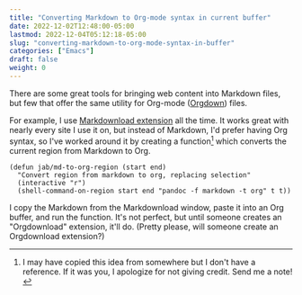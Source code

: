 ```yaml
---
title: "Converting Markdown to Org-mode syntax in current buffer"
date: 2022-12-02T12:48:00-05:00
lastmod: 2022-12-04T05:12:18-05:00
slug: "converting-markdown-to-org-mode-syntax-in-buffer"
categories: ["Emacs"]
draft: false
weight: 0
---
```


There are some great tools for bringing web content into Markdown files, but few that offer the same utility for Org-mode ([Orgdown](https://gitlab.com/publicvoit/orgdown)) files.

For example, I use [Markdownload extension](https://github.com/deathau/markdownload) all the time. It works great with nearly every site I use it on, but instead of Markdown, I'd prefer having Org syntax, so I've worked around it by creating a function[^fn:1] which converts the current region from Markdown to Org.

```emacs-lisp
(defun jab/md-to-org-region (start end)
  "Convert region from markdown to org, replacing selection"
  (interactive "r")
  (shell-command-on-region start end "pandoc -f markdown -t org" t t))
```

I copy the Markdown from the Markdownload window, paste it into an Org buffer, and run the function. It's not perfect, but until someone creates an "Orgdownload" extension, it'll do. (Pretty please, will someone create an Orgdownload extension?)

[^fn:1]: I may have copied this idea from somewhere but I don't have a reference. If it was you, I apologize for not giving credit. Send me a note!

[//]: # "Exported with love from a post written in Org mode"
[//]: # "- https://github.com/kaushalmodi/ox-hugo"